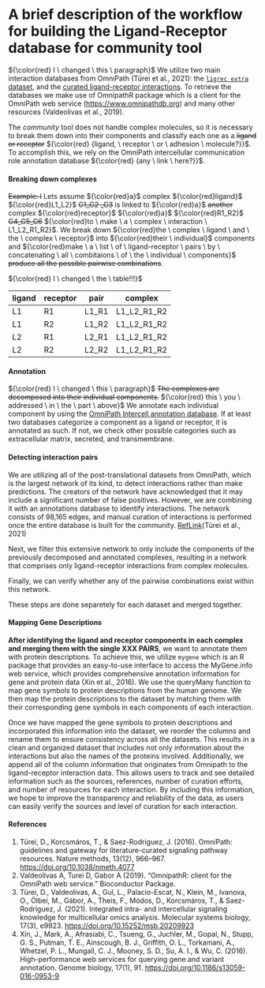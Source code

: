 A brief description of the workflow for building the Ligand-Receptor database for community tool
========

${\color{red} I \ changed \ this \ paragraph}$ We utilize two main interaction databases from OmniPath (Türei et al., 2021): the [`ligrec extra` dataset](https://r.omnipathdb.org/reference/import_ligrecextra_interactions.html), and the [curated ligand-receptor interactions](https://r.omnipathdb.org/reference/curated_ligand_receptor_interactions.html). To retrieve the databases we make use of OmnipathR package which is a client for the OmniPath web service (https://www.omnipathdb.org) and many other resources (Valdeolivas et al., 2019).

The *community* tool does not handle complex molecules, so it is necessary to break them down into their components and classify each one as a ~~ligand 
or receptor~~ ${\color{red} {ligand, \ receptor \ or \ adhesion \ molecule?}}$. To accomplish this, we rely on the OmniPath intercellular communication role annotation database ${\color{red} {any \ link \ here?}}$.

#### Breaking down complexes

~~Example: l~~ Lets assume ${\color{red}a}$ complex ${\color{red}ligand}$ ${\color{red}L1_L2}$ ~~G1_G2 _G3~~ is linked to ${\color{red}a}$ ~~another~~ complex ${\color{red}receptor}$ ${\color{red}a}$ ${\color{red}R1_R2}$  ~~G4_G5_G6~~ ${\color{red}to \ make \ a \ complex \ interaction \ L1_L2_R1_R2}$. We break down ${\color{red}the \ complex \ ligand \ and \ the \ complex \ receptor}$ into ${\color{red}their \ individual}$ components and ${\color{red}make \ a \ list \ of \ ligand-receptor \ pairs \ by \ concatenating \ all \ combitaions \ of \ the \ individual \ components}$ ~~produce all the possible pairwise combinations~~.

${\color{red} I  \  changed  \  the  \  table!!!}$

| ligand | receptor | pair | complex |
|----|----|-------------------|-------------------|
| L1 | R1 | L1_R1 |  L1_L2_R1_R2 |
| L1 | R2 | L1_R2 | L1_L2_R1_R2 |
| L2 | R1 | L2_R1| L1_L2_R1_R2 |
| L2 | R2 | L2_R2 | L1_L2_R1_R2 |

#### Annotation

${\color{red} I \ changed \ this \ paragraph}$
~~The complexes are decomposed into their individual components.~~ ${\color{red} this \ you \ addressed \ in \ the \ part \ above}$ We annotate each individual component by using the [OmniPath Intercell annotation database](https://r.omnipathdb.org/reference/import_omnipath_intercell.html).
If at least two databases categorize a component as a ligand or receptor, it is annotated as such. If not, we check other possible categories such as 
extracellular matrix, secreted, and transmembrane. 


#### Detecting interaction pairs

We are utilizing all of the post-translational datasets from OmniPath, which is the largest network of its kind, to detect interactions rather than 
make predictions. The creators of the network have acknowledged that it may include a significant number of false positives. 
However, we are combining it with an annotations database to identify interactions. The network consists of 98,165 edges, and 
manual curation of interactions is performed once the entire database is built for the community. [RefLink](https://r.omnipathdb.org/reference/import_post_translational_interactions.html)(Türei et al., 2021)

Next, we filter this extensive network to only include the components of the previously decomposed and annotated complexes, 
resulting in a network that comprises only ligand-receptor interactions from complex molecules.

Finally, we can verify whether any of the pairwise combinations exist within this network.

These steps are done separetely for each dataset and merged together. 

#### Mapping Gene Descriptions

**After identifying the ligand and receptor components in each complex and merging them with the single XXX PAIRS**, we want to annotate them with protein descriptions. To achieve this, we utilize `mygene` which is an R package that provides an easy-to-use interface to access the MyGene.info web service, which provides comprehensive annotation information for gene and protein data (Xin et al., 2016). We use the queryMany function to map gene symbols to protein descriptions from the human genome. We then map the protein descriptions to the dataset by matching them with their corresponding gene symbols in each components of each interaction.

Once we have mapped the gene symbols to protein descriptions and incorporated this information into the dataset, we reorder the columns and rename them to ensure consistency across all the datasets. This results in a clean and organized dataset that includes not only information about the interactions but  also the names of the proteins involved. Additionally, we append all of the column information that originates from Omnipath to the ligand-receptor 
interaction data. This allows users to track and see detailed information such as the sources, references, number of curation efforts, 
and number of resources for each interaction. By including this information, we hope to improve the transparency and reliability of the data, 
as users can easily verify the sources and level of curation for each interaction.

#### References
1. Türei, D., Korcsmáros, T., & Saez-Rodriguez, J. (2016). OmniPath: guidelines and gateway for literature-curated signaling pathway resources. Nature methods, 13(12), 966–967. https://doi.org/10.1038/nmeth.4077
2. Valdeolivas A, Turei D, Gabor A (2019). “OmnipathR: client for the OmniPath web service.” Bioconductor Package.
3. Türei, D., Valdeolivas, A., Gul, L., Palacio-Escat, N., Klein, M., Ivanova, O., Ölbei, M., Gábor, A., Theis, F., Módos, D., Korcsmáros, T., & Saez-Rodriguez, J. (2021). Integrated intra- and intercellular signaling knowledge for multicellular omics analysis. Molecular systems biology, 17(3), e9923. https://doi.org/10.15252/msb.20209923
4. Xin, J., Mark, A., Afrasiabi, C., Tsueng, G., Juchler, M., Gopal, N., Stupp, G. S., Putman, T. E., Ainscough, B. J., Griffith, O. L., Torkamani, A., Whetzel, P. L., Mungall, C. J., Mooney, S. D., Su, A. I., & Wu, C. (2016). High-performance web services for querying gene and variant annotation. Genome biology, 17(1), 91. https://doi.org/10.1186/s13059-016-0953-9
